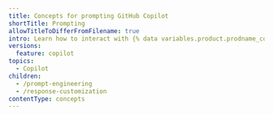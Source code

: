 ```yaml
---
title: Concepts for prompting GitHub Copilot
shortTitle: Prompting
allowTitleToDifferFromFilename: true
intro: Learn how to interact with {% data variables.product.prodname_copilot %} to get the best results.
versions:
  feature: copilot
topics:
  - Copilot
children:
  - /prompt-engineering
  - /response-customization
contentType: concepts
---
```


